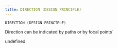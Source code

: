 ```yaml
---
title: DIRECTION (DESIGN PRINCIPLE)
---
```

`DIRECTION (DESIGN PRINCIPLE)`

Direction can be indicated by paths or by focal points`

undefined